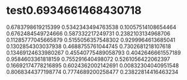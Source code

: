# test0.6934661468430718
0.6783798619215399
0.5342343494763538
0.10057514108654464
0.6762484549724666
0.587332217249731
0.2382103134968706
0.11285777045665879
0.5155056357548302
0.9299964613685041
0.1302854303037938
0.4688755761044745
0.7302681218107618
0.13469124633980267
0.45540775489058793
0.4042646661557189
0.9584603361818159
0.755291640498072
0.5261056422062397
0.16692174778216895
0.6024362002142691
0.00832304040951548
0.8068344377198774
0.7774689200258477
0.23822814416463234
